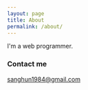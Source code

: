 ```yaml
---
layout: page
title: About
permalink: /about/
---
```


I'm a web programmer.

<!--### More Information-->


### Contact me

[sanghun1984@gmail.com](mailto:sanghun1984@gmail.com)